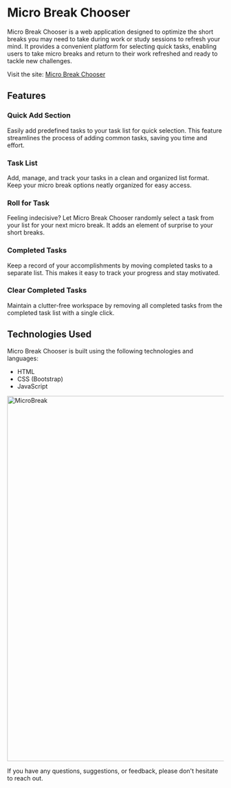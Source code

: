 # Micro Break Chooser

Micro Break Chooser is a web application designed to optimize the short breaks you may need to take during work or study sessions to refresh your mind. It provides a convenient platform for selecting quick tasks, enabling users to take micro breaks and return to their work refreshed and ready to tackle new challenges.

Visit the site: [Micro Break Chooser](https://andy-iio.github.io/MicroBreak/)

## Features

### Quick Add Section

Easily add predefined tasks to your task list for quick selection. This feature streamlines the process of adding common tasks, saving you time and effort.

### Task List

Add, manage, and track your tasks in a clean and organized list format. Keep your micro break options neatly organized for easy access.

### Roll for Task

Feeling indecisive? Let Micro Break Chooser randomly select a task from your list for your next micro break. It adds an element of surprise to your short breaks.

### Completed Tasks

Keep a record of your accomplishments by moving completed tasks to a separate list. This makes it easy to track your progress and stay motivated.

### Clear Completed Tasks

Maintain a clutter-free workspace by removing all completed tasks from the completed task list with a single click.

## Technologies Used

Micro Break Chooser is built using the following technologies and languages:

- HTML
- CSS (Bootstrap)
- JavaScript

<img width="850" alt="MicroBreak" src="https://github.com/andy-iio/MicroBreak/assets/32138242/4b150d20-034f-4123-b852-c38c9834b6cc">

If you have any questions, suggestions, or feedback, please don't hesitate to reach out.
